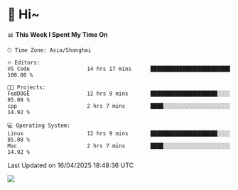 # 👋 Hi~

<!--START_SECTION:waka-->
📊 **This Week I Spent My Time On** 

```text
🕑︎ Time Zone: Asia/Shanghai

🔥 Editors: 
VS Code                  14 hrs 17 mins      █████████████████████████   100.00 % 

🐱‍💻 Projects: 
FedDOGE                  12 hrs 9 mins       █████████████████████░░░░   85.08 % 
cpp                      2 hrs 7 mins        ████░░░░░░░░░░░░░░░░░░░░░   14.92 % 

💻 Operating System: 
Linux                    12 hrs 9 mins       █████████████████████░░░░   85.08 % 
Mac                      2 hrs 7 mins        ████░░░░░░░░░░░░░░░░░░░░░   14.92 % 
```


 Last Updated on 16/04/2025 18:48:36 UTC
<!--END_SECTION:waka-->

![](https://komarev.com/ghpvc/?username=lvdongyi&label=Profile%20views&color=0e75b6&style=flat)
<!---
lvdongyi/lvdongyi is a ✨ special ✨ repository because its `README.md` (this file) appears on your GitHub profile.
You can click the Preview link to take a look at your changes.
--->
